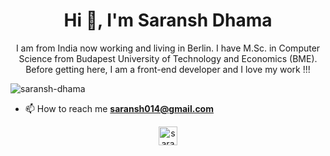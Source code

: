 <h1 align="center">Hi 👋, I'm Saransh Dhama</h1>
<p align="center">I am from India now working and living in Berlin. I have M.Sc. in Computer Science from Budapest University of Technology and Economics (BME). Before getting here, I am a front-end developer and I love my work !!!</p>

<p align="left"> <img src="https://komarev.com/ghpvc/?username=saransh-dhama" alt="saransh-dhama" /> </p>

- 📫 How to reach me **saransh014@gmail.com**

<p align="center">
<a href="https://linkedin.com/in/saransh dhama" target="blank"><img align="center" src="https://cdn.jsdelivr.net/npm/simple-icons@3.0.1/icons/linkedin.svg" alt="saransh dhama" height="30" width="30" /></a>
</p>
